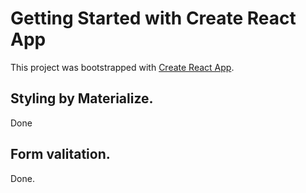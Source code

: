 # Getting Started with Create React App

This project was bootstrapped with [Create React App](https://github.com/facebook/create-react-app).

## Styling by Materialize.
Done

## Form valitation.
Done.





